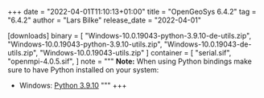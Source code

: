 +++
date = "2022-04-01T11:10:13+01:00"
title = "OpenGeoSys 6.4.2"
tag = "6.4.2"
author = "Lars Bilke"
release_date = "2022-04-01"

[downloads]
binary = [
    "Windows-10.0.19043-python-3.9.10-de-utils.zip",
    "Windows-10.0.19043-python-3.9.10-utils.zip",
    "Windows-10.0.19043-de-utils.zip",
    "Windows-10.0.19043-utils.zip"
]
container = [
    "serial.sif",
    "openmpi-4.0.5.sif",
]
note = """
**Note:** When using Python bindings make sure to have Python installed on your system:

- Windows: [Python 3.9.10](https://www.python.org/ftp/python/3.9.10/python-3.9.10-amd64-webinstall.exe)
"""
+++
